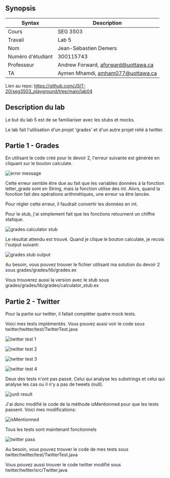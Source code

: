 ## Synopsis

| Syntax | Description |
| --- | --- |
| Cours | SEG 3503 |
| Travail | Lab 5 |
| Nom | Jean-Sébastien Demers |
| Numéro d'étudiant | 300115743 |
| Professeur | Andrew Forward, aforward@uottawa.ca |
| TA | Aymen Mhamdi, amham077@uottawa.ca |


Lien au repo: https://github.com/JSIT-20/seg3503_playground/tree/main/lab04

## Description du lab

Le but du lab 5 est de se familiariser avec les stubs et mocks.

Le lab fait l'utilisation d'un projet 'grades' et d'un autre projet relié à twitter.


## Partie 1 - Grades

En utilisant le code créé pour le devoir 2, l'erreur suivante est générée en cliquant sur le bouton calculate.

![error message](assets/error_grades.PNG)

Cette erreur semble être due au fait que les variables données à la fonction letter_grade sont en String, mais la fonction utilise des int. Alors, quand la fonction fait des opérations arithmétiques, une erreur va être lancée.

Pour régler cette erreur, il faudrait convertir les données en int.

Pour le stub, j'ai simplement fait que les fonctions retournent un chiffre statique.

![grades.calculator stub](assets/stub_code.PNG)

Le résultat attendu est trouvé. Quand je clique le bouton calculate, je recois l'output suivant:

![grades stub output](assets/stub.PNG)

Au besoin, vous pouvez trouver le fichier utilisant ma solution du devoir 2 sous grades/grades/lib/grades.ex

Vous trouverez aussi la version avec le stub sous grades/grades/lib/grades/calculator_stub.ex

## Partie 2 - Twitter

Pour la partie sur twitter, il fallait compléter quatre mock tests.

Voici mes tests implémentés. Vous pouvez aussi voir le code sous twitter/twitter/test/TwitterTest.java

![twitter test 1](assets/first_mock_test.PNG)

![twitter test 2](assets/second_mock_test.PNG)

![twitter test 3](assets/third_mock_test.PNG)

![twitter test 4](assets/fourth_mock_test.PNG)

Deux des tests n'ont pas passé. Celui qui analyse les substrings et celui qui analyse les cas ou il n'y a pas de tweets (null).

![junit result](assets/twitter_failures.PNG)

J'ai donc modifié le code de la méthode isMentionned pour que les tests passent. Voici mes modifications:

![isMentionned](assets/isMentionned.PNG)

Tous les tests sont maintenant fonctionnels

![twitter pass](assets/twitter_passes.PNG)

Au besoin, vous pouvez trouver le code de mes tests sous twitter/twitter/test/TwitterTest.java

Vous pouvez aussi trouver le code twitter modifié sous twitter/twitter/src/Twitter.java

